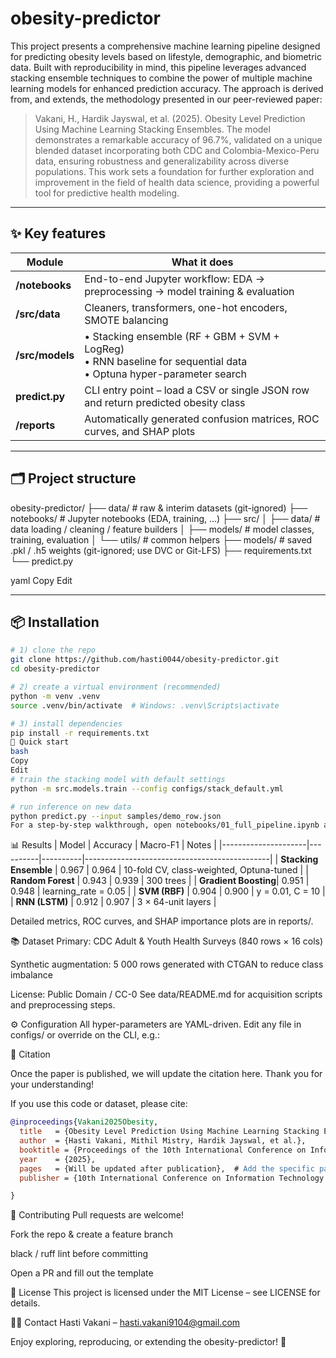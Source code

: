 # obesity-predictor
This project presents a comprehensive machine learning pipeline designed for predicting obesity levels based on lifestyle, demographic, and biometric data. Built with reproducibility in mind, this pipeline leverages advanced stacking ensemble techniques to combine the power of multiple machine learning models for enhanced prediction accuracy. The approach is derived from, and extends, the methodology presented in our peer-reviewed paper:

>Vakani, H., Hardik Jayswal, et al. (2025). Obesity Level Prediction Using Machine Learning Stacking Ensembles.
>The model demonstrates a remarkable accuracy of 96.7%, validated on a unique blended dataset incorporating both CDC and Colombia-Mexico-Peru data, ensuring robustness and generalizability across diverse populations. This work sets a foundation for further exploration and improvement in the field of health data science, providing a powerful tool for predictive health modeling.


---

## ✨ Key features
| Module | What it does |
|--------|--------------|
| **/notebooks** | End-to-end Jupyter workflow: EDA → preprocessing → model training & evaluation |
| **/src/data** | Cleaners, transformers, one-hot encoders, SMOTE balancing |
| **/src/models** | • Stacking ensemble (RF + GBM + SVM + LogReg) <br>• RNN baseline for sequential data <br>• Optuna hyper-parameter search |
| **predict.py** | CLI entry point – load a CSV or single JSON row and return predicted obesity class |
| **/reports** | Automatically generated confusion matrices, ROC curves, and SHAP plots |

---

## 🗂️ Project structure
obesity-predictor/
├── data/ # raw & interim datasets (git-ignored)
├── notebooks/ # Jupyter notebooks (EDA, training, …)
├── src/
│ ├── data/ # data loading / cleaning / feature builders
│ ├── models/ # model classes, training, evaluation
│ └── utils/ # common helpers
├── models/ # saved .pkl / .h5 weights (git-ignored; use DVC or Git-LFS)
├── requirements.txt
└── predict.py

yaml
Copy
Edit

---

## 📦 Installation
```bash
# 1) clone the repo
git clone https://github.com/hasti0044/obesity-predictor.git
cd obesity-predictor

# 2) create a virtual environment (recommended)
python -m venv .venv
source .venv/bin/activate  # Windows: .venv\Scripts\activate

# 3) install dependencies
pip install -r requirements.txt
🚀 Quick start
bash
Copy
Edit
# train the stacking model with default settings
python -m src.models.train --config configs/stack_default.yml

# run inference on new data
python predict.py --input samples/demo_row.json
For a step-by-step walkthrough, open notebooks/01_full_pipeline.ipynb and run each cell.
```

📊 Results
| Model               | Accuracy | Macro-F1 | Notes                                        |
|---------------------|----------|----------|----------------------------------------------|
| **Stacking Ensemble** | 0.967    | 0.964    | 10-fold CV, class-weighted, Optuna-tuned     |
| **Random Forest**    | 0.943    | 0.939    | 300 trees                                   |
| **Gradient Boosting**| 0.951    | 0.948    | learning_rate = 0.05                        |
| **SVM (RBF)**        | 0.904    | 0.900    | y = 0.01, C = 10                            |
| **RNN (LSTM)**       | 0.912    | 0.907    | 3 × 64-unit layers                          |


Detailed metrics, ROC curves, and SHAP importance plots are in reports/.

📚 Dataset
Primary: CDC Adult & Youth Health Surveys (840 rows × 16 cols)

Synthetic augmentation: 5 000 rows generated with CTGAN to reduce class imbalance

License: Public Domain / CC-0
See data/README.md for acquisition scripts and preprocessing steps.

⚙️ Configuration
All hyper-parameters are YAML-driven.
Edit any file in configs/ or override on the CLI, e.g.:

📝 Citation

Once the paper is published, we will update the citation here. Thank you for your understanding!

If you use this code or dataset, please cite:

```bibtex
@inproceedings{Vakani2025Obesity,
  title   = {Obesity Level Prediction Using Machine Learning Stacking Ensembles},
  author  = {Hasti Vakani, Mithil Mistry, Hardik Jayswal, et al.},
  booktitle = {Proceedings of the 10th International Conference on Information Technology and Computer Science (ICTCS 2025)},
  year    = {2025},
  pages   = {Will be updated after publication},  # Add the specific page range once available
  publisher = {10th International Conference on Information Technology and Computer Science (ICTCS 2025)},  # Replace with actual publisher name

}
```
🤝 Contributing
Pull requests are welcome!

Fork the repo & create a feature branch

black / ruff lint before committing

Open a PR and fill out the template

📄 License
This project is licensed under the MIT License – see LICENSE for details.

🙋‍♀️ Contact
Hasti Vakani – hasti.vakani9104@gmail.com

Enjoy exploring, reproducing, or extending the obesity-predictor! 🎉
